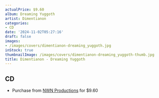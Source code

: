 ```yaml
---
actualPrice: $9.60
album: Dreaming Yuggoth
artist: Dimentianon
categories:
- CD
date: '2024-11-02T05:27:16'
draft: false
images:
- /images/covers/dimentianon-dreaming_yuggoth.jpg
inStock: true
thumbnailImage: /images/covers/dimentianon-dreaming_yuggoth-thumb.jpg
title: Dimentianon - Dreaming Yuggoth
---
```


## CD
* Purchase from [NWN Productions](http://shop.nwnprod.com/index.php?route=product/product&path=93&product_id=56393&sort=pd.name&order=ASC) for $9.60
